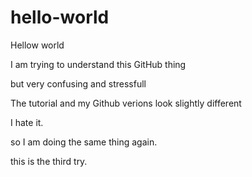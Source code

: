 # hello-world

Hellow world

I am trying to understand this GitHub thing 

but very confusing and stressfull

The tutorial and my Github verions look slightly different

I hate it.

so I am doing the same thing again.

this is the third try.
